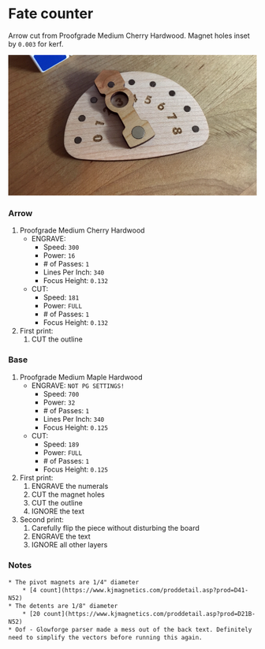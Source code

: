 # Fate counter
Arrow cut from Proofgrade Medium Cherry Hardwood. Magnet holes inset by `0.003` for kerf.


![](IMG_1460.png)

### Arrow
  1. Proofgrade Medium Cherry Hardwood
        * ENGRAVE:
            * Speed: `300`
            * Power: `16`
            * \# of Passes: `1`
            * Lines Per Inch: `340`
            * Focus Height: `0.132`
        * CUT:
            * Speed: `181`
            * Power: `FULL`
            * \# of Passes: `1`
            * Focus Height: `0.132`
  2. First print:
        1. CUT the outline

### Base
  1. Proofgrade Medium Maple Hardwood
        * ENGRAVE: `NOT PG SETTINGS!`
            * Speed: `700`
            * Power: `32`
            * \# of Passes: `1`
            * Lines Per Inch: `340`
            * Focus Height: `0.125`
        * CUT:
            * Speed: `189`
            * Power: `FULL`
            * \# of Passes: `1`
            * Focus Height: `0.125`
  2. First print:
        1. ENGRAVE the numerals
        2. CUT the magnet holes
        3. CUT the outline
        4. IGNORE the text
  3. Second print:
        1. Carefully flip the piece without disturbing the board
        2. ENGRAVE the text
        3. IGNORE all other layers


### Notes
    * The pivot magnets are 1/4" diameter
        * [4 count](https://www.kjmagnetics.com/proddetail.asp?prod=D41-N52)
    * The detents are 1/8" diameter
        * [20 count](https://www.kjmagnetics.com/proddetail.asp?prod=D21B-N52)
    * Oof - Glowforge parser made a mess out of the back text. Definitely need to simplify the vectors before running this again. 
